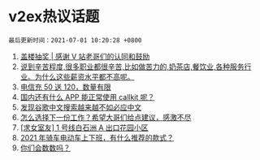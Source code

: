 # v2ex热议话题

`最后更新时间：2021-07-01 10:20:28 +0800`

1. [盖楼抽奖 | 感谢 V 站老哥们的认同和鼓励](https://www.v2ex.com/t/786773)
1. [说到辛苦程度,很多职业都很辛苦,比如做苦力的,奶茶店,餐饮业,各种服务行业。为什么这些薪资水平都不高呢。](https://www.v2ex.com/t/786671)
1. [电信充 50 送 120，数量有限](https://www.v2ex.com/t/786670)
1. [国内还有什么 APP 能正常使用 callkit 呢？](https://www.v2ex.com/t/786643)
1. [发现谷歌中文搜索越来越不如必应中文](https://www.v2ex.com/t/786717)
1. [怎么选择下一份工作？希望大哥们给点建议，感激不尽](https://www.v2ex.com/t/786660)
1. [[求女室友] 1 号线白石洲 A 出口花园小区](https://www.v2ex.com/t/786629)
1. [2021 年骑车电动车上下班，有什么推荐的款式？](https://www.v2ex.com/t/786666)
1. [你们会数数吗？](https://www.v2ex.com/t/786698)


